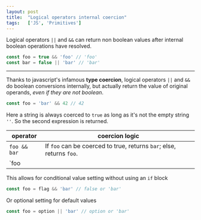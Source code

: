 ```yaml
---
layout: post
title:  "Logical operators internal coercion"
tags:   ['JS', 'Primitives']
---
```


Logical operators `||` and `&&` can return non boolean values after internal boolean operations have resolved.
``` javascript
const foo = true && 'foo' // 'foo'
const bar = false || 'bar' // 'bar'
```

<hr>

Thanks to javascript's infamous **type coercion**, logical operators `||` and `&&` do boolean conversions internally, but actually return the value of original operands, *even if they are not boolean*.

```javascript
const foo = 'bar' && 42 // 42
```
Here a string is always coerced to `true` as long as it's not the empty string `''`. So the second expression is returned.

| operator | coercion logic |
| --- | --- |
| `foo && bar` | If `foo` can be coerced to true, returns `bar`; else, returns `foo`. |
| `foo || bar` | If `foo` can be coerced to true, returns `foo`; else, returns `bar`. |


This allows for conditional value setting without using an `if` block
```javascript
const foo = flag && 'bar' // false or 'bar'
```
Or optional setting for default values
```javascript
const foo = option || 'bar' // option or 'bar'
```